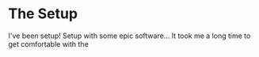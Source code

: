 # The Setup

I've been setup! Setup with some epic software... It took me a long time to get comfortable with the 